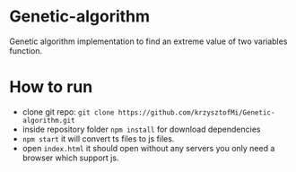 # Genetic-algorithm
Genetic algorithm implementation to find an extreme value of two variables function.

# How to run

* clone git repo: `git clone https://github.com/krzysztofMi/Genetic-algorithm.git`
* inside repository folder `npm install` for download dependencies
* `npm start` it will convert ts files to js files.
* open `index.html` it should open without any servers you only need a browser which support js.
